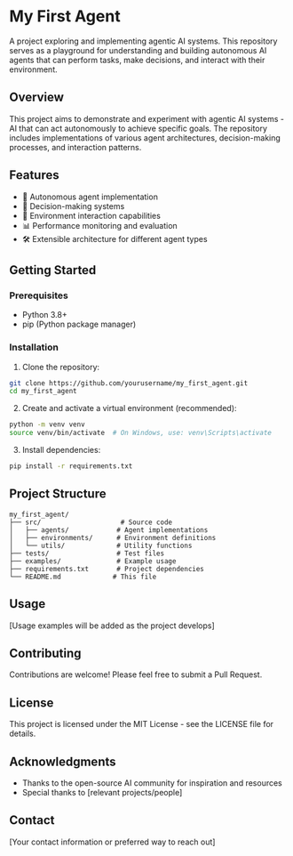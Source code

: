 # My First Agent

A project exploring and implementing agentic AI systems. This repository serves as a playground for understanding and building autonomous AI agents that can perform tasks, make decisions, and interact with their environment.

## Overview

This project aims to demonstrate and experiment with agentic AI systems - AI that can act autonomously to achieve specific goals. The repository includes implementations of various agent architectures, decision-making processes, and interaction patterns.

## Features

- 🤖 Autonomous agent implementation
- 🧠 Decision-making systems
- 🔄 Environment interaction capabilities
- 📊 Performance monitoring and evaluation
- 🛠️ Extensible architecture for different agent types

## Getting Started

### Prerequisites

- Python 3.8+
- pip (Python package manager)

### Installation

1. Clone the repository:
```bash
git clone https://github.com/yourusername/my_first_agent.git
cd my_first_agent
```

2. Create and activate a virtual environment (recommended):
```bash
python -m venv venv
source venv/bin/activate  # On Windows, use: venv\Scripts\activate
```

3. Install dependencies:
```bash
pip install -r requirements.txt
```

## Project Structure

```
my_first_agent/
├── src/                    # Source code
│   ├── agents/            # Agent implementations
│   ├── environments/      # Environment definitions
│   └── utils/             # Utility functions
├── tests/                 # Test files
├── examples/              # Example usage
├── requirements.txt       # Project dependencies
└── README.md             # This file
```

## Usage

[Usage examples will be added as the project develops]

## Contributing

Contributions are welcome! Please feel free to submit a Pull Request.

## License

This project is licensed under the MIT License - see the LICENSE file for details.

## Acknowledgments

- Thanks to the open-source AI community for inspiration and resources
- Special thanks to [relevant projects/people]

## Contact

[Your contact information or preferred way to reach out]
